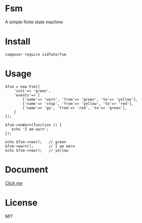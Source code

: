 # Fsm
A simple finite state machine

# Install
`composer require sidfate/fsm`

# Usage
```
$fsm = new Fsm([
    'init'=> 'green',
    'events'=> [
        ['name'=> 'warn', 'from'=> 'green', 'to'=> 'yellow'],
        ['name'=> 'stop', 'from'=> 'yellow', 'to'=> 'red'],
        ['name'=> 'go', 'from'=> 'red', 'to'=> 'green'],
    ]
]);

$fsm->onWarn(function () {
   echo 'I am warn';
});

echo $fsm->now();	// green
$fsm->warn();		// I am warn
echo $fsm->now();	// yellow

```

# Document
[Click me](https://github.com/Sidfate/fsm/wiki)

# License
MIT

